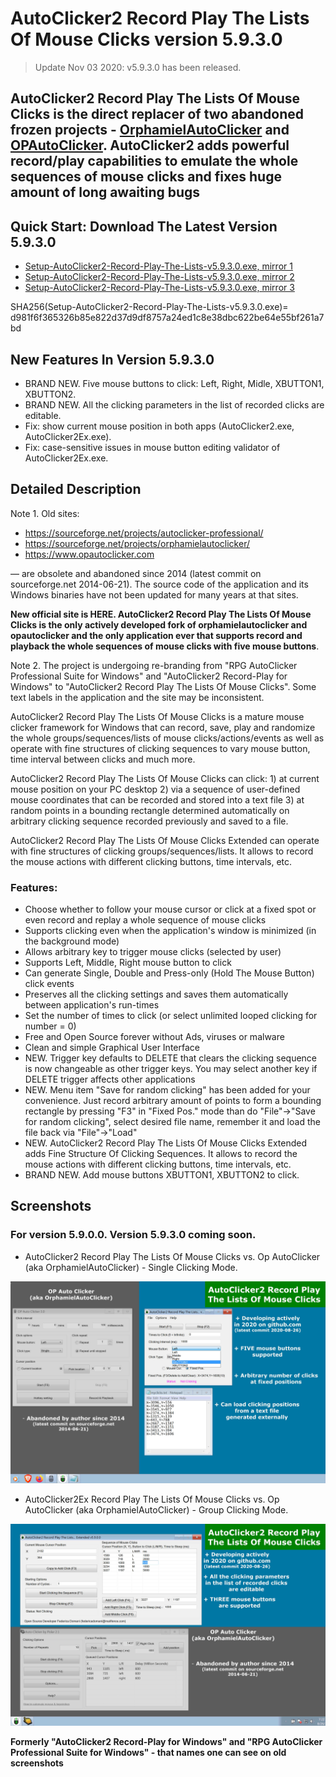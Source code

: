 # AutoClicker2 Record Play The Lists Of Mouse Clicks version 5.9.3.0

> Update Nov 03 2020: v5.9.3.0 has been released.

## AutoClicker2 Record Play The Lists Of Mouse Clicks is the direct replacer of two abandoned frozen projects - [OrphamielAutoClicker](https://sourceforge.net/projects/orphamielautoclicker/) and [OPAutoClicker](https://www.opautoclicker.com). AutoClicker2 adds powerful record/play capabilities to emulate the whole sequences of mouse clicks and fixes huge amount of long awaiting bugs

## Quick Start: Download The Latest Version 5.9.3.0

* [Setup-AutoClicker2-Record-Play-The-Lists-v5.9.3.0.exe, mirror 1](https://ipfs.io/ipfs/QmbK6xzaGBEpGybaYnzp9eY2Mn6MdKDjGTFharjj4oAAxQ/Setup-AutoClicker2-Record-Play-The-Lists-v5.9.3.0.exe)
* [Setup-AutoClicker2-Record-Play-The-Lists-v5.9.3.0.exe, mirror 2](https://cloudflare-ipfs.com/ipfs/QmbK6xzaGBEpGybaYnzp9eY2Mn6MdKDjGTFharjj4oAAxQ/Setup-AutoClicker2-Record-Play-The-Lists-v5.9.3.0.exe)
* [Setup-AutoClicker2-Record-Play-The-Lists-v5.9.3.0.exe, mirror 3](https://ipfs.infura.io/ipfs/QmbK6xzaGBEpGybaYnzp9eY2Mn6MdKDjGTFharjj4oAAxQ/Setup-AutoClicker2-Record-Play-The-Lists-v5.9.3.0.exe)

SHA256(Setup-AutoClicker2-Record-Play-The-Lists-v5.9.3.0.exe)= d981f6f365326b85e822d37d9df8757a24ed1c8e38dbc622be64e55bf261a7bd

## New Features In Version 5.9.3.0

* BRAND NEW. Five mouse buttons to click: Left, Right, Midle, XBUTTON1, XBUTTON2.
* BRAND NEW. All the clicking parameters in the list of recorded clicks are editable.
* Fix: show current mouse position in both apps (AutoClicker2.exe, AutoClicker2Ex.exe).
* Fix: case-sensitive issues in mouse button editing validator of AutoClicker2Ex.exe.

## Detailed Description

Note 1. Old sites:
* https://sourceforge.net/projects/autoclicker-professional/
* https://sourceforge.net/projects/orphamielautoclicker/
* https://www.opautoclicker.com

— are obsolete and abandoned since 2014 (latest commit on sourceforge.net 2014-06-21). The source code of the application and its Windows binaries have not been updated for many years at that sites.

**New official site is HERE. AutoClicker2 Record Play The Lists Of Mouse Clicks is the only actively developed fork of orphamielautoclicker and opautoclicker and the only application ever that supports record and playback the whole sequences of mouse clicks with five mouse buttons**.

Note 2. The project is undergoing re-branding from "RPG AutoClicker Professional Suite for Windows" and "AutoClicker2 Record-Play for Windows" to "AutoClicker2 Record Play The Lists Of Mouse Clicks". Some text labels in the application and the site may be inconsistent.

AutoClicker2 Record Play The Lists Of Mouse Clicks is a mature mouse clicker framework for Windows that can record, save, play and randomize the whole groups/sequences/lists of mouse clicks/actions/events as well as operate with fine structures of clicking sequences to vary mouse button, time interval between clicks and much more.

AutoClicker2 Record Play The Lists Of Mouse Clicks can click: 1) at current mouse position on your PC desktop 2) via a sequence of user-defined mouse coordinates that can be recorded and stored into a text file 3) at random points in a bounding rectangle determined automatically on arbitrary clicking sequence recorded previously and saved to a file.

AutoClicker2 Record Play The Lists Of Mouse Clicks Extended can operate with fine structures of clicking groups/sequences/lists. It allows to record the mouse actions with different clicking buttons, time intervals, etc.

### Features:
* Choose whether to follow your mouse cursor or click at a fixed spot or even record and replay a whole sequence of mouse clicks
* Supports clicking even when the application's window is minimized (in the background mode)
* Allows arbitrary key to trigger mouse clicks (selected by user)
* Supports Left, Middle, Right mouse button to click
* Can generate Single, Double and Press-only (Hold The Mouse Button) click events
* Preserves all the clicking settings and saves them automatically between application's run-times
* Set the number of times to click (or select unlimited looped clicking for number = 0)
* Free and Open Source forever without Ads, viruses or malware
* Clean and simple Graphical User Interface
* NEW. Trigger key defaults to DELETE that clears the clicking sequence is now changeable as other trigger keys. You may select another key if DELETE trigger affects other applications
* NEW. Menu item "Save for random clicking" has been added for your convenience. Just record arbitrary amount of points to form a bounding rectangle by pressing "F3" in "Fixed Pos." mode than do "File"->"Save for random clicking", select desired file name, remember it and load the file back via "File"->"Load"
* NEW. AutoClicker2 Record Play The Lists Of Mouse Clicks Extended adds Fine Structure Of Clicking Sequences. It allows to record the mouse actions with different clicking buttons, time intervals, etc.
* BRAND NEW. Add mouse buttons XBUTTON1, XBUTTON2 to click.

## Screenshots

### For version 5.9.0.0. Version 5.9.3.0 coming soon.

* AutoClicker2 Record Play The Lists Of Mouse Clicks vs. Op AutoClicker (aka OrphamielAutoClicker) - Single Clicking Mode.

![AutoClicker2 Record Play The Lists Of Mouse Clicks vs. Op AutoClicker (aka OrphamielAutoClicker) - Single Clicking Mode.](screenshots_new/v5.9.0.0/AutoClicker2_v5.9.0.0.jpg?raw=true)

* AutoClicker2Ex Record Play The Lists Of Mouse Clicks vs. Op AutoClicker (aka OrphamielAutoClicker) - Group Clicking Mode.

![AutoClicker2Ex Record Play The Lists Of Mouse Clicks vs. Op AutoClicker (aka OrphamielAutoClicker) - Group Clicking Mode.](screenshots_new/v5.9.0.0/AutoClicker2Ex_v5.9.0.0.jpg?raw=true.jpg?raw=true)

**Formerly "AutoClicker2 Record-Play for Windows" and "RPG AutoClicker Professional Suite for Windows" - that names one can see on old screenshots**
